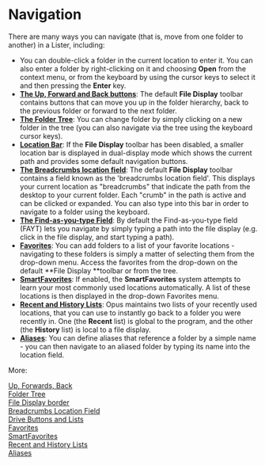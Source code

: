 # Navigation

There are many ways you can navigate (that is, move from one folder to another) in a Lister, including:

- You can double-click a folder in the current location to enter it. You can also enter a folder by right-clicking on it and choosing **Open** from the context menu, or from the keyboard by using the cursor keys to select it and then pressing the **Enter** key.
- **[The Up, Forward and Back buttons](/Manual/basic_concepts/the_lister/navigation/up_forwards_back.md)**: The default **File Display** toolbar contains buttons that can move you up in the folder hierarchy, back to the previous folder or forward to the next folder.
- **[The Folder Tree](/Manual/basic_concepts/the_lister/navigation/folder_tree.md)**: You can change folder by simply clicking on a new folder in the tree (you can also navigate via the tree using the keyboard cursor keys).
- **[Location Bar](/Manual/basic_concepts/the_lister/navigation/file_display_border.md)**: If the **File Display** toolbar has been disabled, a smaller location bar is displayed in dual-display mode which shows the current path and provides some default navigation buttons.
- **[The Breadcrumbs location field](/Manual/basic_concepts/the_lister/navigation/breadcrumbs_location_field.md)**: The default **File Display** toolbar contains a field known as the 'breadcrumbs location field'. This displays your current location as "breadcrumbs" that indicate the path from the desktop to your current folder. Each "crumb" in the path is active and can be clicked or expanded. You can also type into this bar in order to navigate to a folder using the keyboard.
- **[The Find-as-you-type Field](find-as-you-type_field.md)**: By default the Find-as-you-type field (FAYT) lets you navigate by simply typing a path into the file display (e.g. click in the file display, and start typing a path).
- **[Favorites](/Manual/basic_concepts/the_lister/navigation/favorites.md)**: You can add folders to a list of your favorite locations - navigating to these folders is simply a matter of selecting them from the drop-down menu. Access the favorites from the drop-down on the default **File Display **toolbar or from the tree.
- **[SmartFavorites](/Manual/basic_concepts/the_lister/navigation/smartfavorites.md)**: If enabled, the **SmartFavorites** system attempts to learn your most commonly used locations automatically. A list of these locations is then displayed in the drop-down Favorites menu.
- **[Recent and History Lists](/Manual/basic_concepts/the_lister/navigation/recent_and_history_lists.md)**: Opus maintains two lists of your recently used locations, that you can use to instantly go back to a folder you were recently in. One (the **Recent** list) is global to the program, and the other (the **History** list) is local to a file display.
- **[Aliases](/Manual/basic_concepts/the_lister/navigation/aliases.md)**: You can define aliases that reference a folder by a simple name - you can then navigate to an aliased folder by typing its name into the location field.

More:

[Up, Forwards, Back](/Manual/basic_concepts/the_lister/navigation/up_forwards_back.md)  
[Folder Tree](/Manual/basic_concepts/the_lister/navigation/folder_tree.md)  
[File Display border](/Manual/basic_concepts/the_lister/navigation/file_display_border.md)  
[Breadcrumbs Location Field](/Manual/basic_concepts/the_lister/navigation/breadcrumbs_location_field.md)  
[Drive Buttons and Lists](/Manual/basic_concepts/the_lister/navigation/drive_buttons_and_lists.md)  
[Favorites](/Manual/basic_concepts/the_lister/navigation/favorites.md)  
[SmartFavorites](/Manual/basic_concepts/the_lister/navigation/smartfavorites.md)  
[Recent and History Lists](/Manual/basic_concepts/the_lister/navigation/recent_and_history_lists.md)  
[Aliases](/Manual/basic_concepts/the_lister/navigation/aliases.md)  
